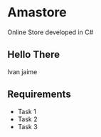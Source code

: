 # Amastore
Online Store developed in C#

## Hello There

Ivan jaime

## Requirements

- Task 1
- Task 2
- Task 3
